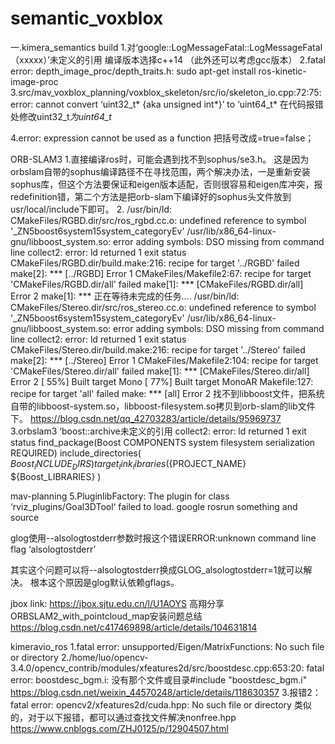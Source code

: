 # semantic_voxblox
一.kimera_semantics  build
1.对‘google::LogMessageFatal::LogMessageFatal（xxxxx）’未定义的引用
编译版本选择c++14
（此外还可以考虑gcc版本）
2.fatal error: depth_image_proc/depth_traits.h:
sudo apt-get install ros-kinetic-image-proc
3.src/mav_voxblox_planning/voxblox_skeleton/src/io/skeleton_io.cpp:72:75: error: cannot convert ‘uint32_t* {aka unsigned int*}’ to ‘uint64_t*
在代码报错处修改uint32_t*为uint64_t*

4.error: expression cannot be used as a function
把括号改成=true=false；

ORB-SLAM3
1.直接编译ros时，可能会遇到找不到sophus/se3.h。
这是因为orbslam自带的sophus编译路径不在寻找范围，两个解决办法，一是重新安装sophus库，但这个方法要保证和eigen版本适配，否则很容易和eigen库冲突，报redefinition错，第二个方法是把orb-slam下编译好的sophus头文件放到usr/local/include下即可。
2.   /usr/bin/ld: CMakeFiles/RGBD.dir/src/ros_rgbd.cc.o: undefined reference to symbol '_ZN5boost6system15system_categoryEv'
    /usr/lib/x86_64-linux-gnu/libboost_system.so: error adding symbols: DSO missing from command line
    collect2: error: ld returned 1 exit status
    CMakeFiles/RGBD.dir/build.make:216: recipe for target '../RGBD' failed
    make[2]: *** [../RGBD] Error 1
    CMakeFiles/Makefile2:67: recipe for target 'CMakeFiles/RGBD.dir/all' failed
    make[1]: *** [CMakeFiles/RGBD.dir/all] Error 2
    make[1]: *** 正在等待未完成的任务....
    /usr/bin/ld: CMakeFiles/Stereo.dir/src/ros_stereo.cc.o: undefined reference to symbol '_ZN5boost6system15system_categoryEv'
    /usr/lib/x86_64-linux-gnu/libboost_system.so: error adding symbols: DSO missing from command line
    collect2: error: ld returned 1 exit status
    CMakeFiles/Stereo.dir/build.make:216: recipe for target '../Stereo' failed
    make[2]: *** [../Stereo] Error 1
    CMakeFiles/Makefile2:104: recipe for target 'CMakeFiles/Stereo.dir/all' failed
    make[1]: *** [CMakeFiles/Stereo.dir/all] Error 2
    [ 55%] Built target Mono
    [ 77%] Built target MonoAR
    Makefile:127: recipe for target 'all' failed
    make: *** [all] Error 2
找不到libboost文件，把系统自带的libboost-system.so，libboost-filesystem.so拷贝到orb-slam的lib文件下。
https://blog.csdn.net/qq_42703283/article/details/95969737
3.orbslam3  ‘boost::archive未定义的引用 collect2: error: ld returned 1 exit status
find_package(Boost COMPONENTS system filesystem serialization REQUIRED)
include_directories(
${Boost_INCLUDE_DIRS}
)
target_link_libraries(${PROJECT_NAME}
${Boost_LIBRARIES}
)


mav-planning
5.PluginlibFactory: The plugin for class ‘rviz_plugins/Goal3DTool‘ failed to load.
google rosrun something and source

glog使用--alsologtostderr参数时报这个错误ERROR:unknown command line flag ‘alsologtostderr’

其实这个问题可以将--alsologtostderr换成GLOG_alsologtostderr=1就可以解决。
根本这个原因是glog默认依赖gflags。


jbox link: https://jbox.sjtu.edu.cn/l/U1AOYS
高翔分享ORBSLAM2_with_pointcloud_map安装问题总结
https://blog.csdn.net/c417469898/article/details/104631814


kimeravio_ros
1.fatal error: unsupported/Eigen/MatrixFunctions: No such file or directory
2./home/luo/opencv-3.4.0/opencv_contrib/modules/xfeatures2d/src/boostdesc.cpp:653:20: fatal error: boostdesc_bgm.i: 没有那个文件或目录#include "boostdesc_bgm.i"
https://blog.csdn.net/weixin_44570248/article/details/118630357
3.报错2：fatal error: opencv2/xfeatures2d/cuda.hpp: No such file or directory
类似的，对于以下报错，都可以通过查找文件解决nonfree.hpp
https://www.cnblogs.com/ZHJ0125/p/12904507.html
